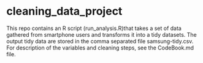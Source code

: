 cleaning_data_project
=====================
This repo contains an R script (run_analysis.R)that takes a set of data gathered from smartphone users and transforms it into a tidy datasets. 
The output tidy data are stored in the comma separated file samsung-tidy.csv.
For description of the variables and cleaning steps, see the CodeBook.md file.
